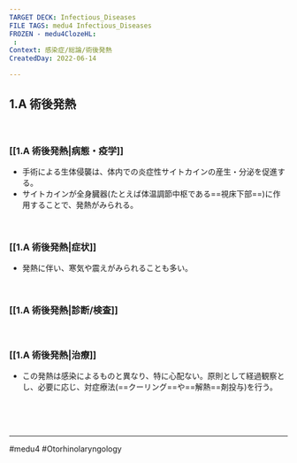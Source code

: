 ```yaml
---
TARGET DECK: Infectious_Diseases
FILE TAGS: medu4 Infectious_Diseases
FROZEN - medu4ClozeHL:
 : 
Context: 感染症/総論/術後発熱
CreatedDay: 2022-06-14

---
```


## 1.A 術後発熱

<br>

### [[1.A 術後発熱|病態・疫学]]
* 手術による生体侵襲は、体内での炎症性サイトカインの産生・分泌を促進する。
* サイトカインが全身臓器(たとえば体温調節中枢である==視床下部==)に作用することで、発熱がみられる。
<!--ID: 1657496829375-->



<br>

### [[1.A 術後発熱|症状]]
* 発熱に伴い、寒気や震えがみられることも多い。

<br>

### [[1.A 術後発熱|診断/検査]]


<br>

### [[1.A 術後発熱|治療]]
* この発熱は感染によるものと異なり、特に心配ない。原則として経過観察とし、必要に応じ、対症療法(==クーリング==や==解熱==剤投与)を行う。
<!--ID: 1655171869488-->




<br><br><br>

---
#medu4 #Otorhinolaryngology 